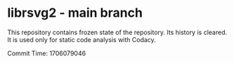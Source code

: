 # librsvg2 - main branch

This repository contains frozen state of the repository.
Its history is cleared. It is used only for static code
analysis with Codacy.

Commit Time: 1706079046